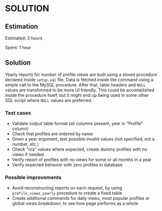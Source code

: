 SOLUTION
========

Estimation
----------

Estimated: 3 hours

Spent: 1 hour

Solution
--------

Yearly reports for number of profile views are built using a stored procedure declared inside `setup.sql` file. Data is fetched inside the command using a simple call to the MySQL procedure. After that, table headers and `NULL` values are transformed to be more UI friendly. This could be accomplished inside the procedure itself, but it might end up being used in some other SQL script where `NULL` values are preferred.

### Test cases
  - Validate output table format (all columns present, year in "Profile" column)
  - Check that profiles are ordered by name
  - Given a year argument, test possible invalid values (not specified, not a number, etc.)
  - Check "n/a" values where expected, create dummy profiles with no views if needed
  - Verify report of profiles with no views for some or all months in a year
  - Verify expected behavior with zero profiles in database

### Possible improvements
  - Avoid reconstructing reports on each request, by using `profile_views_yearly` procedure to create a fixed table
  - Create additional commands for daily views, most popular profiles or global views breakdown, to see how page performs as a whole
